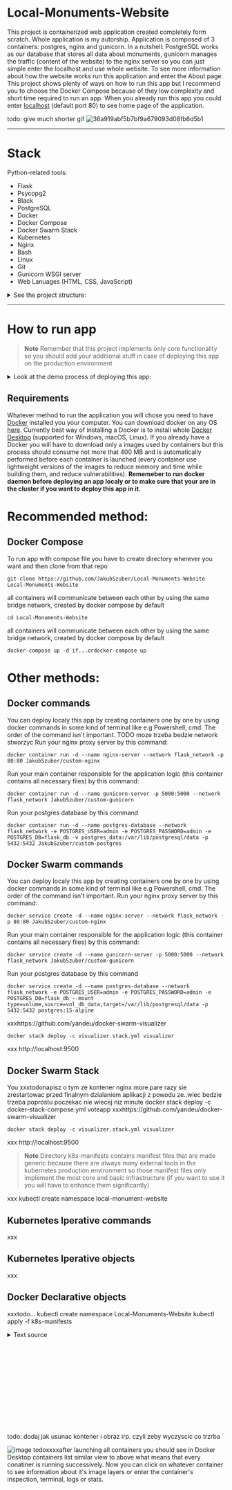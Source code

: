 # Local-Monuments-Website
This project is containerized web application created completely form scratch. Whole application is my autorship. Application is composed of 3 containers: postgres, nginx and gunicorn. In a nutshell: PostgreSQL works as our database that stores all data about monuments, gunicorn manages the traffic (content of the website) to the nginx server so you can just simple enter the localhost and use whole website. To see more information about how the website works run this application and enter the About page. This project shows plenty of ways on how to run this app but I recommend you to choose the Docker Compose because of they low complexity and short time required to run an app. When you already run this app you could enter [localhost](https://localhost:80) (default port 80) to see home page of the application.

todo: give much shorter gif
![36a919abf5b7bf9a679093d08fb6d5b1](https://user-images.githubusercontent.com/90647840/212571254-68e7f035-289c-4278-9f09-fb788d92ceea.gif)

---

# Stack
Python-related tools:
- Flask
- Psycopg2
- Black
- PostgreSQL
- Docker
- Docker Compose
- Docker Swarm Stack
- Kubernetes
- Nginx
- Bash
- Linux
- Git
- Gunicorn WSGI server
- Web Lanuages (HTML, CSS, JavaScript)


<details>
<summary>See the project structure:</summary>

```$ tree Local-Monuments-Website
.
├───.idea
│   └───...
├───.git
│   └───...
├─── docker-compose.yml
├─── docker-stack.yml
├─── visualizer.stack.yml
├─── k8s-manifests
│    ├── postgres.yml
│    ├── gunicorn.yml
│    ├── nginx.yml
│    └── namespace.yml
├─── README.md
├─── LICENSE
└─── services
     ├─── database
     │    ├─── Connecting.txt
     |    └─── Dockerfile
     ├─── proxy-server
     │    ├─── conf
     |    └─── Dockerfile
     └─── WSGI-server
          ├── Dockerfile
          ├── .dockerignore
          ├── infrastructure.png
          ├── docker-entrypoint.sh
          ├── main_python_files
          │   ├── __init__.py
          │   ├── config.py
          │   ├── init_db.py
          │   └── routes.py
          ├── requirements.txt
          ├── run.py
          └── src                    
              ├── static
              │   ├── css
              │   │   ├── about.css
              │   │   ├── base.css
              │   │   ├── gallery.css
              │   │   └── home.css
              │   └── js
              │       ├── base.js
              │       ├── gallery.js
              │       └── home.js
              └── template
                  ├── about.html
                  ├── base.html
                  ├── gallery.html
                  └── home.html
```
</details>

---

# How to run app
> **Note**
> Remember that this project implements only core functionality so you should add your additional stuff in case of deploying this app on the production environment

<details>
<summary>Look at the demo process of deploying this app:</summary>

https://user-images.githubusercontent.com/90647840/211113695-7be4c5bf-4a8f-4671-ae40-dd899621c62c.mp4

</details>

## Requirements
Whatever method to run the application you will chose you need to have [Docker](https://www.docker.com/) installed you your computer. You can download docker on any OS [here](https://docs.docker.com/get-docker/). Currently best way of installing a Docker is to install whole [Docker Desktop](https://www.docker.com/products/docker-desktop/) (supported for Windows, macOS, Linux). If you already have a Docker you will have to download only a images used by containers but this process should consume not more that 400 MB and is automatically performed before each container is launched (every container use lightweight versions of the images to reduce memory and time while building them, and reduce vulnerabilities). **Rememeber to run docker daemon before deploying an app localy or to make sure that your are in the cluster if you want to deploy this app in it.**

# Recommended method:
## Docker Compose

To run app with compose file you have to create directory wherever you want and then clone from that repo
```shell
git clone https://github.com/JakubSzuber/Local-Monuments-Website Local-Monuments-Website
```
all containers will communicate between each other by using the same bridge network, created by docker compose by default  
```shell
cd Local-Monuments-Website
```
all containers will communicate between each other by using the same bridge network, created by docker compose by default  
```shell
docker-compose up -d if...ordocker-compose up
```

# Other methods:
## Docker commands
You can deploy localy this app by creating containers one by one by using docker commands in some kind of terminal like e.g Powershell, cmd. The order of the command isn't important. TODO moze trzeba bedzie network stworzyc
Run your nginx proxy server by this command:
```shell
docker container run -d --name nginx-server --network flask_network -p 80:80 JakubSzuber/custom-nginx
```

Run your main container responsible for the application logic (this container contains all necessary files) by this command:
```shell
docker container run -d --name gunicorn-server -p 5000:5000 --network flask_network JakubSzuber/custom-gunicorn
```

Run your postgres database by this command
```shell
docker container run -d --name postgres-database --network flask_network -e POSTGRES_USER=admin -e POSTGRES_PASSWORD=admin -e POSTGRES_DB=flask_db -v postgres_data:/var/lib/postgresql/data -p 5432:5432 JakubSzuber/custom-postgres
```

## Docker Swarm commands
You can deploy localy this app by creating containers one by one by using docker commands in some kind of terminal like e.g Powershell, cmd. The order of the command isn't important.
Run your nginx proxy server by this command:
```shell
docker service create -d --name nginx-server --network flask_network -p 80:80 JakubSzuber/custom-nginx
```

Run your main container responsible for the application logic (this container contains all necessary files) by this command:
```shell
docker service create -d --name gunicorn-server -p 5000:5000 --network flask_network JakubSzuber/custom-gunicorn
```

Run your postgres database by this command
```shell
docker service create -d --name postgres-database --network flask_network -e POSTGRES_USER=admin -e POSTGRES_PASSWORD=admin -e POSTGRES_DB=flask_db --mount type=volume,source=vol_db_data,target=/var/lib/postgresql/data -p 5432:5432 postgres:15-alpine
```

xxxhttps://github.com/yandeu/docker-swarm-visualizer
```shell
docker stack deploy -c visualizer.stack.yml visualizer
```
xxx
http://localhost:9500

## Docker Swarm Stack
You xxxtodonapisz o tym ze kontener nginx more pare razy sie zrestartowac przed finalnym dzialaniem aplikacji z powodu ze..wiec bedzie trzeba poprostu poczekac nie wiecej niz minute
docker stack deploy -c docker-stack-compose.yml voteapp
xxxhttps://github.com/yandeu/docker-swarm-visualizer
```shell
docker stack deploy -c visualizer.stack.yml visualizer
```
xxx
http://localhost:9500

> **Note**
> Directory k8s-manifests contains manifest files that are made generic because there are always many external tools in the kubernetes production environment so those manifest files only implement the most core and basic infrastructure (if you want to use it you will have to enhance them significantly)

xxx
kubectl create namespace local-monument-website

## Kubernetes Iperative commands
xxx

## Kubernetes Iperative objects
xxx

## Docker Declarative objects
xxxtodo...
kubectl create namespace Local-Monuments-Website
kubectl apply -f k8s-manifests


<details><summary>Text source</summary>

https://pl.wikipedia.org/wiki/Kolegiata_Naj%C5%9Bwi%C4%99tszej_Maryi_Panny_Kr%C3%B3lowej_%C5%9Awiata_w_Stargardzie
https://www.pomorzezachodnie.travel/Zaplanuj_pobyt-Przydatne_informacje-Miejsca_kultu_religijnego-Kosciol_Rzymskokatolicki/a,4146/Kosciol_pw_sw_Jana_Chrzciciela
https://pl.wikipedia.org/wiki/Ko%C5%9Bci%C3%B3%C5%82_%C5%9Bw._Jana_w_Stargardzie
https://pl.wikipedia.org/wiki/Brama_Pyrzycka_w_Stargardzie
https://pomorzezachodnie.travel/Poznawaj-Dziedzictwo_Pomorza-Fortyfikacje_i_militaria-Obwarowania_miejskie/a,6195/Brama_Pyrzycka
https://sciaga.pl/tekst/51768-52-stargardzkie_zabytki_brama_pyrzycka
https://pl.wikipedia.org/wiki/Brama_Wa%C5%82owa
https://pomorzezachodnie.travel/Spedzaj_czas-Kulturalnie-Galerie/a,5123/Brama_Walowa
https://pl.wikipedia.org/wiki/Brama_M%C5%82y%C5%84ska_w_Stargardzie
http://baza-turystyczna.eu/wojewodztwo-zachodnio-pomorskie--4/miasto-stargard_szczecinski--66/zabytki/obiekt-brama_portowa_mlynska--120/
https://pl.wikipedia.org/wiki/Wie%C5%BCa_ci%C5%9Bnie%C5%84
http://baza-turystyczna.eu/wojewodztwo-zachodnio-pomorskie--4/miasto-stargard_szczecinski--66/zabytki/obiekt-wieza_cisnien--118/
https://pl.wikipedia.org/wiki/Wie%C5%BCa_ci%C5%9Bnie%C5%84_w_Stargardzie
https://www.wikiwand.com/pl/Wie%C5%BCa_ci%C5%9Bnie%C5%84_w_Stargardzie
https://pomorzezachodnie.travel/Poznawaj-Dziedzictwo_Pomorza-Zabytki_techniki_i_inzynierii/a,6197/Wieza_cisnien
https://pl.wikipedia.org/wiki/Baszta
https://pl.wikipedia.org/wiki/Baszta_Morze_Czerwone
https://pomorzezachodnie.travel/Poznawaj-Dziedzictwo_Pomorza-Fortyfikacje_i_militaria-Obwarowania_miejskie/a,6196/Baszta_Morze_Czerwone
https://tropter.com/pl/polska/stargard/baszta-morze-czerwone
https://pl.wikipedia.org/wiki/Baszta_Bia%C5%82og%C5%82%C3%B3wka
https://www.polska.travel/pl/muzea/baszta-bialoglowka
https://pl.wikipedia.org/wiki/Ratusz_w_Stargardzie
https://pomorzezachodnie.travel/Zaplanuj_pobyt-Przydatne_informacje-Urzedy_publiczne/a,2763/Urzad_Miasta_Stargard_Ratusz_Staromiejski_
https://zabytek.pl/pl/obiekty/stargard-ratusz)

Links to each used image is in the file [init_db.py](https://github.com/JakubSzuber/Local-Monuments-Website/blob/main/services/web/main_python_files/init_db.py)
 
</details>








<br><br><br><br><br><br><br><br><br><br><br><br>
todo:
dodaj jak usunac kontener i obraz irp. czyli zeby wyczyscic co trzrba

![image](https://user-images.githubusercontent.com/90647840/209741199-e433f15f-7473-4e12-8705-b3c049ba8bd7.png)
todoxxxxafter launching all containers you should see in Docker Desktop containers list similar view to above what means that every conatiner is running successively. Now you can click on whatever container to see information about it's image layers or enter the container's inspection, terminal, logs or stats.
